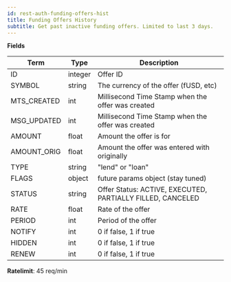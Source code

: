 ```yaml
---
id: rest-auth-funding-offers-hist
title: Funding Offers History
subtitle: Get past inactive funding offers. Limited to last 3 days.
---
```


**Fields**

Term | Type | Description
-- | -- | --
ID  |  integer  |  Offer ID
SYMBOL  |  string  |  The currency of the offer (fUSD, etc)
MTS_CREATED  |  int  |  Millisecond Time Stamp when the offer was created
MSG_UPDATED  |  int  |  Millisecond Time Stamp when the offer was created
AMOUNT  |  float  |  Amount the offer is for
AMOUNT_ORIG  |  float  |  Amount the offer was entered with originally
TYPE  |  string  | "lend" or "loan"
FLAGS  |  object  |  future params object (stay tuned)
STATUS  |  string  | Offer Status: ACTIVE, EXECUTED, PARTIALLY FILLED, CANCELED
RATE  |  float  |  Rate of the offer
PERIOD  |  int  |  Period of the offer
NOTIFY  |  int  |  0 if false, 1 if true
HIDDEN  |  int  |  0 if false, 1 if true
RENEW  |  int  |  0 if false, 1 if true

**Ratelimit**: 45 req/min
